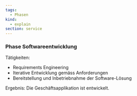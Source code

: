 ```yaml
---
tags:
  - Phasen
kind:
  - explain
section: service
---
```

### Phase Softwareentwicklung

Tätigkeiten:

* Requirements Engineering
* Iterative Entwicklung gemäss Anforderungen
* Bereitstellung und Inbetriebnahme der Software-Lösung

Ergebnis: Die Geschäftsapplikation ist entwickelt.
